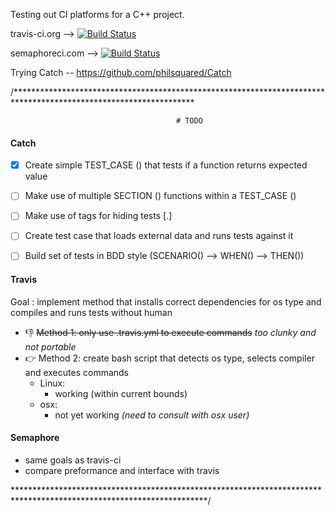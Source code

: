 Testing out CI platforms for a C++ project.

travis-ci.org --> [![Build Status](https://travis-ci.org/deleeke/testingCPP.svg?branch=master)](https://travis-ci.org/deleeke/testingCPP)

semaphoreci.com --> [![Build Status](https://semaphoreci.com/api/v1/deleeke/testingcpp/branches/master/badge.svg)](https://semaphoreci.com/deleeke/testingcpp)

Trying Catch -- 
https://github.com/philsquared/Catch


/*****************************************************************************************************************
                            
                                         # TODO


#### Catch
   - [x] Create simple TEST_CASE () that tests if a function returns expected value
   - [ ] Make use of multiple SECTION () functions within a TEST_CASE ()
   - [ ] Make use of tags for hiding tests [.]
   - [ ] Create test case that loads external data and runs tests against it
   - [ ] Build set of tests in BDD style  (SCENARIO() --> WHEN() --> THEN())


#### Travis
  Goal : implement method that installs correct dependencies for os type and compiles and runs tests without human
  * :thumbsdown: ~~Method 1: only use .travis.yml to execute commands~~   *too clunky and not portable* 
  * :point_right: Method 2: create bash script that detects os type, selects compiler and executes commands 
    - Linux:
       - working (within current bounds)
    - osx:
      - not yet working    *(need to consult with osx user)*

#### Semaphore
  - same goals as travis-ci
  - compare preformance and interface with travis

********************************************************************************************************************/
  
  
                            
